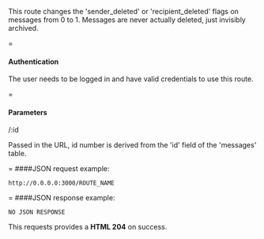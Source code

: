 This route changes the 'sender_deleted' or 'recipient_deleted' flags on messages from 0 to 1. Messages are never actually deleted, just invisibly archived.

=
#### Authentication

The user needs to be logged in and have valid credentials to use this route.

=
#### Parameters

/:id

Passed in the URL, id number is derived from the 'id' field of the 'messages' table.

=
####JSON request example:
```
http://0.0.0.0:3000/ROUTE_NAME
```

=
####JSON response example:

```
NO JSON RESPONSE

```

This requests provides a <strong>HTML 204</strong> on success.